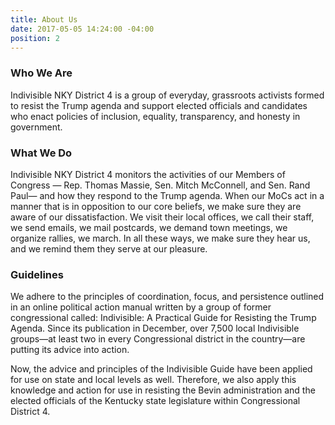 ```yaml
---
title: About Us
date: 2017-05-05 14:24:00 -04:00
position: 2
---
```


### Who We Are

Indivisible NKY District 4 is a group of everyday, grassroots activists formed to resist the Trump agenda and support elected officials and candidates who enact policies of inclusion, equality, transparency, and honesty in government.

### What We Do

Indivisible NKY District 4 monitors the activities of our Members of Congress — Rep. Thomas Massie, Sen. Mitch McConnell, and Sen. Rand Paul— and how they respond to the Trump agenda. When our MoCs act in a manner that is in opposition to our core beliefs, we make sure they are aware of our dissatisfaction. We visit their local offices, we call their staff, we send emails, we mail postcards, we demand town meetings, we organize rallies, we march. In all these ways, we make sure they hear us, and we remind them they serve at our pleasure.

### Guidelines

We adhere to the principles of coordination, focus, and persistence outlined in an online political action manual written by a group of former congressional called: Indivisible: A Practical Guide for Resisting the Trump Agenda. Since its publication in December, over 7,500 local Indivisible groups—at least two in every Congressional district in the country—are putting its advice into action.

Now, the advice and principles of the Indivisible Guide have been applied for use on state and local levels as well. Therefore, we also apply this knowledge and action for use in resisting the Bevin administration and the elected officials of the Kentucky state legislature within Congressional District 4.